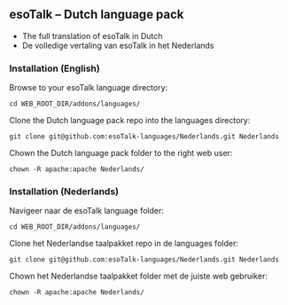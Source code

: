 ## esoTalk – Dutch language pack

- The full translation of esoTalk in Dutch
- De volledige vertaling van esoTalk in het Nederlands 

### Installation (English)

Browse to your esoTalk language directory:
```
cd WEB_ROOT_DIR/addons/languages/
```

Clone the Dutch language pack repo into the languages directory:
```
git clone git@github.com:esoTalk-languages/Nederlands.git Nederlands
```

Chown the Dutch language pack folder to the right web user:
```
chown -R apache:apache Nederlands/
```

### Installation (Nederlands)

Navigeer naar de esoTalk language folder:
```
cd WEB_ROOT_DIR/addons/languages/
```

Clone het Nederlandse taalpakket repo in de languages folder:
```
git clone git@github.com:esoTalk-languages/Nederlands.git Nederlands
```

Chown het Nederlandse taalpakket folder met de juiste web gebruiker:
```
chown -R apache:apache Nederlands/
```
